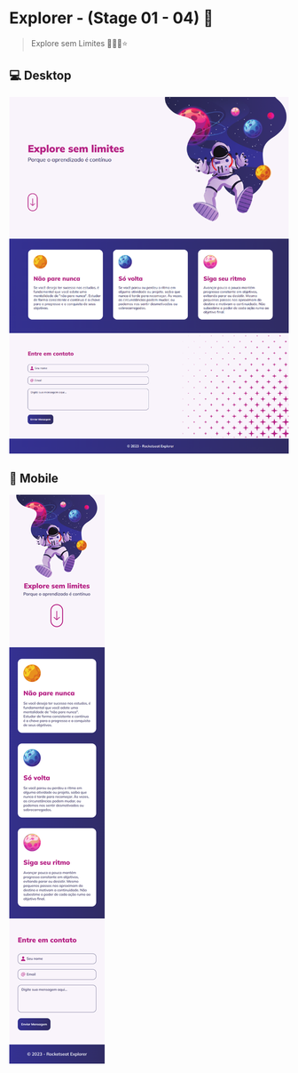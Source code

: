 # Explorer - (Stage 01 - 04) 🚀

> Explore sem Limites 👩🏻‍🚀⭐

## 💻 Desktop

![preview](./images/preview.png)

## 📱 Mobile
![preview](./images/mobile.png)
